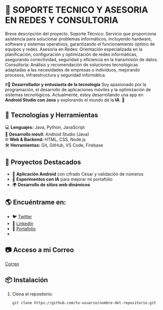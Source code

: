 
# 📌 SOPORTE TECNICO Y ASESORIA EN REDES Y CONSULTORIA

Breve descripción del proyecto.
Soporte Técnico: Servicio que proporciona asistencia para solucionar problemas informáticos, incluyendo hardware, software y sistemas operativos, garantizando el funcionamiento óptimo de equipos y redes.
Asesoría en Redes: Orientación especializada en la planificación, configuración y optimización de redes informáticas, asegurando conectividad, seguridad y eficiencia en la transmisión de datos.
Consultoría: Análisis y recomendación de soluciones tecnológicas adaptadas a las necesidades de empresas o individuos, mejorando procesos, infraestructura y seguridad informática.

#🎯 **Desarrollador y entusiasta de la tecnología**
Soy apasionado por la programación, el desarrollo de aplicaciones móviles y la optimización de sistemas tecnológicos.
Actualmente, estoy desarrollando una app en **Android Studio con Java** y explorando el mundo de la **IA**. 🚀

## 🚀 Tecnologías y Herramientas
💻 **Lenguajes:** Java, Python, JavaScript  
📱 **Desarrollo móvil:** Android Studio (Java)  
🌐 **Web & Backend:** HTML, CSS, Node.js  
🛠 **Herramientas:** Git, GitHub, VS Code, Firebase  

## 📌 Proyectos Destacados
- 📱 **Aplicación Android** con cifrado César y validación de números
- 🔬 **Experimentos con IA** para mejorar mi portafolio
- 🌍 **Desarrollo de sitios web dinámicos**

## 🌎 Encuéntrame en:
- 🐦 [Twitter](https://twitter.com/tuusuario)  
- 💼 [LinkedIn](linkedin.com/in/leonel-boris-gonzales-penarez-271249351)  
- 📂 [Portafolio](https://gleonel01.wixsite.com/servicios-gleonel)
- 
## 📷 Acceso a mi Correo
[Correo](https://gleonel01@gmail.com)

## 📦 Instalación
1. Clona el repositorio:
   ```sh
   git clone https://github.com/tu-usuario/nombre-del-repositorio.git

